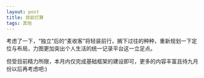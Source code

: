 ```yaml
---
layout: post
title: 目前打算
tags: 其他
---
```


考虑了一下，“独立”后的“麦收客”将轻装前行，搁下过往的种种，重新规划一下定位与布局，力图更加突出个人生活的统一记录平台这一立足点。

但受目前精力所限，本月内仅完成基础框架的建设即可，更多的内容丰富且待九月份以后再考虑吧:)